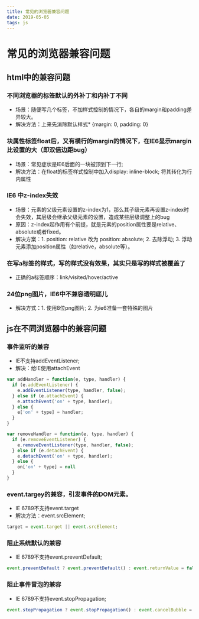 ```yaml
---
title: 常见的浏览器兼容问题
date: 2019-05-05
tags: js
---
```


# 常见的浏览器兼容问题

## html中的兼容问题

### 不同浏览器的标签默认的外补丁和内补丁不同

* 场景：随便写几个标签，不加样式控制的情况下，各自的margin和padding差异较大。
* 解决方法：上来先消除默认样式* {margin: 0, padding: 0}

### 块属性标签float后，又有横行的margin的情况下，在IE6显示margin比设置的大（即双倍边距bug）

* 场景：常见症状是IE6后面的一块被顶到下一行;
* 解决方法：在float的标签样式控制中加入display: inline-block; 将其转化为行内属性

### IE6 中z-index失效

* 场景：元素的父级元素设置的z-index为1，那么其子级元素再设置z-index时会失效，其层级会继承父级元素的设置，造成某些层级调整上的bug
* 原因：z-index起作用有个前提，就是元素的position属性要是relative、absolute或者fixed。
* 解决方案：1. position: relative 改为 position: absolute; 2. 去除浮动; 3. 浮动元素添加position属性（如relative，absolute等）。

### 在写a标签的样式，写的样式没有效果，其实只是写的样式被覆盖了

* 正确的a标签顺序：link/visited/hover/active

### 24位png图片，IE6中不兼容透明底儿

* 解决方式：1. 使用8位png图片; 2. 为ie6准备一套特殊的图片

## js在不同浏览器中的兼容问题

### 事件监听的兼容

* IE不支持addEventListener;
* 解决：给IE使用attachEvent

``` js
var addHandler = function(e, type, handler) {
  if (e.addEventListener) {
    e.addEventListener(type, handler, false);
  } else if (e.attachEvent) {
    e.attachEvent('on' + type, handler);
  } else {
    e['on' + type] = handler;
  }
}

var removeHandler = function(e, type, handler) {
  if (e.removeEventListener) {
    e.removeEventListener(type, handler, false);
  } else if (e.detachEvent) {
    e.detachEvent('on' + type, handler);
  } else {
    on['on' + type] = null
  }
}
```

### event.targey的兼容，引发事件的DOM元素。

* IE 6789不支持event.target
* 解决方法：event.srcElement;

``` js
target = event.target || event.srcElement;
```

### 阻止系统默认的兼容

* IE 6789不支持event.preventDefault;

``` js
event.preventDefault ? event.preventDefault() : event.returnValue = false
```

### 阻止事件冒泡的兼容

* IE 6789不支持event.stopPropagation;

``` js
event.stopPropagation ? event.stopPropagation() : event.cancelBubble = false
```